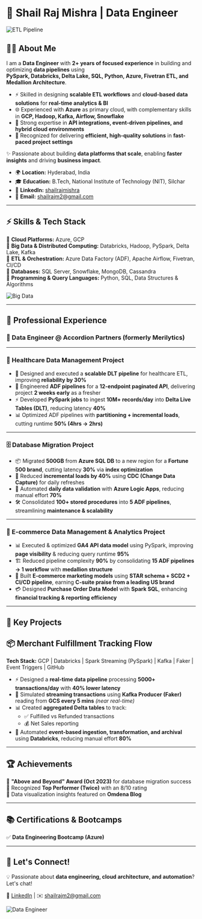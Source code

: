 # 🚀 Shail Raj Mishra | Data Engineer 

![ETL Pipeline](https://media.giphy.com/media/ZVik7pBtu9dNS/giphy.gif)  
## 👨‍💻 About Me  

I am a **Data Engineer** with **2+ years of focused experience** in building and optimizing **data pipelines** using  
**PySpark, Databricks, Delta Lake, SQL, Python, Azure, Fivetran ETL, and Medallion Architecture**.  

- ⚡ Skilled in designing **scalable ETL workflows** and **cloud-based data solutions** for **real-time analytics & BI**  
- 🌐 Experienced with **Azure** as primary cloud, with complementary skills in **GCP, Hadoop, Kafka, Airflow, Snowflake**  
- 🔄 Strong expertise in **API integrations, event-driven pipelines, and hybrid cloud environments**  
- 🚀 Recognized for delivering **efficient, high-quality solutions** in **fast-paced project settings**  

✨ Passionate about building **data platforms that scale**, enabling **faster insights** and driving **business impact**.  

- 🌍 **Location:** Hyderabad, India  
- 🎓 **Education:** B.Tech, National Institute of Technology (NIT), Silchar 
- 🔗 **LinkedIn:** [shailrajmishra](https://www.linkedin.com/in/shailrajmishra)  
- 📧 **Email:** shailrajm2@gmail.com  

---

## ⚡ Skills & Tech Stack

🔹 **Cloud Platforms:** Azure, GCP  
🔹 **Big Data & Distributed Computing:** Databricks, Hadoop, PySpark, Delta Lake, Kafka  
🔹 **ETL & Orchestration:** Azure Data Factory (ADF), Apache Airflow, Fivetran, CI/CD  
🔹 **Databases:** SQL Server, Snowflake, MongoDB, Cassandra  
🔹 **Programming & Query Languages:** Python, SQL, Data Structures & Algorithms   

![Big Data](https://media.giphy.com/media/L1R1tvI9svkIWwpVYr/giphy.gif)  

---

## 💼 Professional Experience

### 📌 Data Engineer @ Accordion Partners (formerly Merilytics)  
---

### 🏥 Healthcare Data Management Project  
- 🚀 Designed and executed a **scalable DLT pipeline** for healthcare ETL, improving **reliability by 30%**  
- 🔗 Engineered **ADF pipelines** for a **12-endpoint paginated API**, delivering project **2 weeks early** as a fresher  
- ⚡ Developed **PySpark jobs** to ingest **10M+ records/day** into **Delta Live Tables (DLT)**, reducing latency **40%**  
- 📊 Optimized ADF pipelines with **partitioning + incremental loads**, cutting runtime **50% (4hrs → 2hrs)**  

---

### 🗄️ Database Migration Project  
- 📦 Migrated **500GB** from **Azure SQL DB** to a new region for a **Fortune 500 brand**, cutting latency **30%** via **index optimization**  
- 🔄 Reduced **incremental loads by 40%** using **CDC (Change Data Capture)** for daily refreshes  
- 🤖 Automated **daily data validation** with **Azure Logic Apps**, reducing manual effort **70%**  
- 🛠️ Consolidated **100+ stored procedures** into **5 ADF pipelines**, streamlining **maintenance & scalability**  

---

### 🛒 E-commerce Data Management & Analytics Project  
- 📊 Executed & optimized **GA4 API data model** using PySpark, improving **page visibility** & reducing query runtime **95%**  
- 🏗️ Reduced pipeline complexity **90%** by consolidating **15 ADF pipelines → 1 workflow** with **medallion structure**  
- 🎯 Built **E-commerce marketing models** using **STAR schema + SCD2 + CI/CD pipeline**, earning **C-suite praise from a leading US brand**  
- 💳 Designed **Purchase Order Data Model** with **Spark SQL**, enhancing **financial tracking & reporting efficiency**  

---

## 🚀 Key Projects

## 📦 Merchant Fulfillment Tracking Flow  

**Tech Stack:** GCP | Databricks | Spark Streaming (PySpark) | Kafka | Faker | Event Triggers | GitHub  

- ⚡ Designed a **real-time data pipeline** processing **5000+ transactions/day** with **40% lower latency**  
- 🔄 Simulated **streaming transactions** using **Kafka Producer (Faker)** reading from **GCS every 5 mins** *(near real-time)*  
- 📊 Created **aggregated Delta tables** to track:  
  - ✅ Fulfilled vs Refunded transactions  
  - 💰 Net Sales reporting  
- 🤖 Automated **event-based ingestion, transformation, and archival** using **Databricks**, reducing manual effort **80%**  


---

## 🏆 Achievements

🏅 **"Above and Beyond" Award (Oct 2023)** for database migration success  
🏅 Recognized **Top Performer (Twice)** with an 8/10 rating  
🏅 Data visualization insights featured on **Omdena Blog**  

---

## 📚 Certifications & Bootcamps

✅ **Data Engineering Bootcamp (Azure)**  

---

## 📢 Let's Connect!

💡 Passionate about **data engineering, cloud architecture, and automation**? Let's chat!  

🔗 [LinkedIn](https://www.linkedin.com/in/shailrajmishra) | ✉️ shailrajm2@gmail.com  

![Data Engineer](https://media1.giphy.com/media/v1.Y2lkPTc5MGI3NjExeWttdG1nOGo2YzBpdmtrOTMzN3VhOTZtZ2tzc2tod3AzajNma3VociZlcD12MV9pbnRlcm5hbF9naWZfYnlfaWQmY3Q9Zw/lbcLMX9B6sTsGjUmS3/giphy.gif)  

